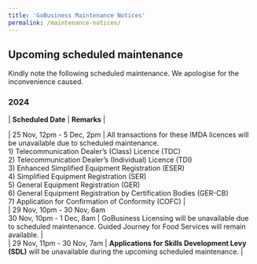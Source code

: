 ```yaml
---
title: 'GoBusiness Maintenance Notices'
permalink: /maintenance-notices/
---
```


## Upcoming scheduled maintenance

Kindly note the following scheduled maintenance. We apologise for the inconvenience caused. 


### 2024 

| **Scheduled Date** | **Remarks** |  


 
| 25 Nov, 12pm - 5 Dec, 2pm | All transactions for these IMDA licences will be unavailable due to scheduled maintenance.<br>1) Telecommunication Dealer’s (Class) Licence (TDC)<br>2) Telecommunication Dealer’s (Individual) Licence (TDI)<br>3) Enhanced Simplified Equipment Registration (ESER)<br>4) Simplified Equipment Registration (SER)<br>5) General Equipment Registration (GER)<br>6) General Equipment Registration by Certification Bodies (GER-CB)<br>7)  Application for Confirmation of Conformity (COFC) |          
| 29 Nov, 10pm - 30 Nov, 6am<br>30 Nov, 10pm - 1 Dec, 8am | GoBusiness Licensing will be unavailable due to scheduled maintenance. Guided Journey for Food Services will remain available. |   
| 29 Nov, 11pm - 30 Nov, 7am | **Applications for Skills Development Levy (SDL)** will be unavailable during the upcoming scheduled maintenance. |     








<script src="/jquery/jquery.min.js"></script> <script src="/jquery/resize-tables.js"></script>
